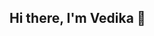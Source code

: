 ## Hi there, I'm Vedika 👋

<!--
🎓 **About Me**  
- 🌱 Currently learning: Web Development & Open Source  
- 💻 Interested in: Programming, Design, and Building Projects  
- 🎯 Goal: To grow as a developer and contribute to open-source  

---

💡 **Skills**  
- Languages: Python, C/C++, Java   
- Web: HTML, CSS, JavaScript   
- Tools: Git, GitHub, VS Code  

---

✨ Thanks for visiting my profile!
🚀 "Dream big. Start small. Act now."
